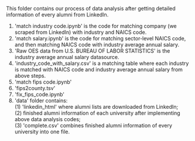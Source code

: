 This folder contains our process of data analysis after getting detailed information of every alumni from LinkedIn.
1. 'match industry code.ipynb' is the code for matching company (we scraped from LinkedIn) with industry and NAICS code.
2. 'match salary.ipynb' is the code for matching sector-level NAICS code, and then matching NAICS code with industry average annual salary.
3. 'Raw OES data from U.S. BUREAU OF LABOR STATISTICS' is the industry average annual salary datasource.
4. 'industry_code_with_salary.csv' is a matching table where each industry is matched with NAICS code and industry average annual salary from above steps.
5. 'match fips code.ipynb'
6. 'fips2county.tsv'
7. 'fix_fips_code.ipynb'
9. 'data' folder contains: \
   (1) 'linkedin_html' where alumni lists are downloaded from LinkedIn; \
   (2) finished alumni information of each university after implementing above data analysis codes;\
   (3) 'complete.csv' combines finished alumni information of every university into one file.
